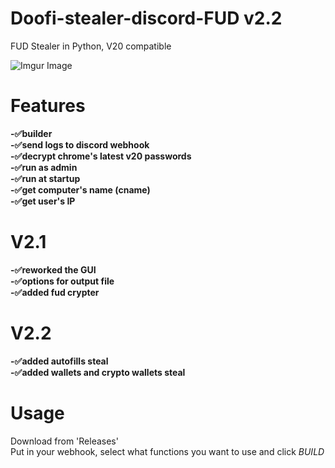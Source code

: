 # Doofi-stealer-discord-FUD  v2.2
FUD Stealer in Python, V20 compatible   

![Imgur Image](https://i.imgur.com/5KuYa1s.png)  

# Features  
**-✅builder   
-✅send logs to discord webhook  
-✅decrypt chrome's latest v20 passwords  
-✅run as admin  
-✅run at startup  
-✅get computer's name (cname)  
-✅get user's IP**  
# V2.1
**-✅reworked the GUI  
-✅options for output file    
-✅added fud crypter**  
# V2.2
**-✅added autofills steal  
-✅added wallets and crypto wallets steal**   
# Usage  
Download from 'Releases'  
Put in your webhook, select what functions you want to use and click *BUILD*
